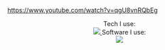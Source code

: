 https://www.youtube.com/watch?v=qgU8vnRQbEg

<p align="center">
  Tech I use: <br>
  <a href="https://skillicons.dev">
    <img src="https://skillicons.dev/icons?i=js,ts,bash,rust,electron,godot,html,css,lua,nodejs,powershell,py,tauri,threejs,tensorflow,vue" />
  </a>
  Software I use: <br>
  <a href="https://skillicons.dev">
    <img src="https://skillicons.dev/icons?i=sentry,vercel,vscode,replit,cloudflare,rasberrypi,postman,nginx,linux,grafana,github,git,discord" />
  </a>
</p>
